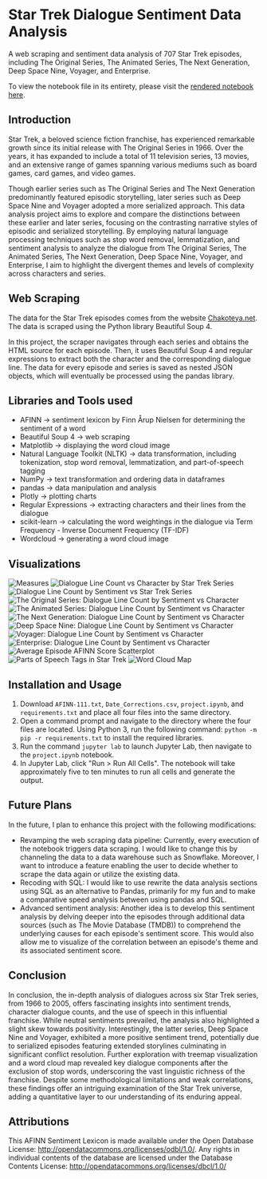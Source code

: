 # Star Trek Dialogue Sentiment Data Analysis
A web scraping and sentiment data analysis of 707 Star Trek episodes, including The Original Series, The Animated Series, The Next Generation, Deep Space Nine, Voyager, and Enterprise.

To view the notebook file in its entirety, please visit the [rendered notebook here](https://nbviewer.org/github/tonyv-vo/Star-Trek-Dialogue-Data-Analysis/blob/main/project.ipynb).

## Introduction
Star Trek, a beloved science fiction franchise, has experienced remarkable growth since its initial release with The Original Series in 1966. Over the years, it has expanded to include a total of 11 television series, 13 movies, and an extensive range of games spanning various mediums such as board games, card games, and video games.

Though earlier series such as The Original Series and The Next Generation predominantly featured episodic storytelling, later series such as Deep Space Nine and Voyager adopted a more serialized approach. This data analysis project aims to explore and compare the distinctions between these earlier and later series, focusing on the contrasting narrative styles of episodic and serialized storytelling. By employing natural 
language processing techniques such as stop word removal, lemmatization, and sentiment analysis to analyze the dialogue from The Original Series, The Animated Series, The Next Generation, Deep Space Nine, 
Voyager, and Enterprise, I aim to highlight the divergent themes and levels of complexity across characters and series.

## Web Scraping
The data for the Star Trek episodes comes from the website [Chakoteya.net](http://www.chakoteya.net/StarTrek/index.html). The data is scraped using the Python library Beautiful Soup 4. 

In this project, the scraper navigates through each series and obtains the HTML source for each episode. Then, it uses Beautiful Soup 4 and regular expressions to extract both the character and the corresponding dialogue line. The data for every episode and series is saved as nested JSON objects, which will eventually be processed using the pandas library.

## Libraries and Tools used
* AFINN → sentiment lexicon by Finn Årup Nielsen for determining the sentiment of a word
* Beautiful Soup 4 → web scraping
* Matplotlib → displaying the word cloud image
* Natural Language Toolkit (NLTK) → data transformation, including tokenization, stop word removal, lemmatization, and part-of-speech tagging
* NumPy → text transformation and ordering data in dataframes
* pandas → data manipulation and analysis
* Plotly → plotting charts
* Regular Expressions → extracting characters and their lines from the dialogue
* scikit-learn → calculating the word weightings in the dialogue via Term Frequency - Inverse Document Frequency (TF-IDF)
* Wordcloud → generating a word cloud image

## Visualizations
![Measures](visuals/measures.png)
![Dialogue Line Count vs Character by Star Trek Series](visuals/dialogue_line_count_vs_character_by_series.png)
![Dialogue Line Count by Sentiment vs Star Trek Series](visuals/dialogue_line_count_by_sentiment_vs_series.png)
![The Original Series: Dialogue Line Count by Sentiment vs Character](visuals/tos_dialogue_line_count_by_sentiment_vs_character.png)
![The Animated Series: Dialogue Line Count by Sentiment vs Character](visuals/tas_dialogue_line_count_by_sentiment_vs_character.png)
![The Next Generation: Dialogue Line Count by Sentiment vs Character](visuals/tng_dialogue_line_count_by_sentiment_vs_character.png)
![Deep Space Nine: Dialogue Line Count by Sentiment vs Character](visuals/ds9_dialogue_line_count_by_sentiment_vs_character.png)
![Voyager: Dialogue Line Count by Sentiment vs Character](visuals/voy_dialogue_line_count_by_sentiment_vs_character.png)
![Enterprise: Dialogue Line Count by Sentiment vs Character](visuals/ent_dialogue_line_count_by_sentiment_vs_character.png)
![Average Episode AFINN Score Scatterplot](visuals/average_episode_afinn_score_scatterplot.png)
![Parts of Speech Tags in Star Trek](visuals/parts_of_speech_tags_treemap.png)
![Word Cloud Map](visuals/wordcloud.png)

## Installation and Usage
1. Download `AFINN-111.txt`, `Date_Corrections.csv`, `project.ipynb`, and `requirements.txt` and place all four files into the same directory.
2. Open a command prompt and navigate to the directory where the four files are located. Using Python 3, run the following command: `python -m pip -r requirements.txt` to install the required libraries.
3. Run the command `jupyter lab` to launch Jupyter Lab, then navigate to the `project.ipynb` notebook.
4. In Jupyter Lab, click "Run > Run All Cells". The notebook will take approximately five to ten minutes to run all cells and generate the output.

## Future Plans
In the future, I plan to enhance this project with the following modifications:
* Revamping the web scraping data pipeline: Currently, every execution of the notebook triggers data scraping. I would like to change this by channeling the data to a data warehouse such as Snowflake. Moreover, I want to introduce a feature enabling the user to decide whether to scrape the data again or utilize the existing data.
* Recoding with SQL: I would like to use rewrite the data analysis sections using SQL as an alternative to Pandas, primarily for my fun and to make a comparative speed analysis between using pandas and SQL.
* Advanced sentiment analysis: Another idea is to develop this sentiment analysis by delving deeper into the episodes through additional data sources (such as The Movie Database (TMDB)) to comprehend the underlying causes for each episode's sentiment score. This would also allow me to visualize of the correlation between an episode's theme and its associated sentiment score.

## Conclusion
In conclusion, the in-depth analysis of dialogues across six Star Trek series, from 1966 to 2005, offers fascinating insights into sentiment trends, character dialogue counts, and the use of speech in this 
influential franchise. While neutral sentiments prevailed, the analysis also highlighted a slight skew towards positivity. Interestingly, the latter series, Deep Space Nine and Voyager, exhibited a more 
positive sentiment trend, potentially due to serialized episodes featuring extended storylines culminating in significant conflict resolution. Further exploration with treemap visualization and a word cloud 
map revealed key dialogue components after the exclusion of stop words, underscoring the vast linguistic richness of the franchise. Despite some methodological limitations and weak correlations, these 
findings offer an intriguing examination of the Star Trek universe, adding a quantitative layer to our understanding of its enduring appeal.

## Attributions
This AFINN Sentiment Lexicon is made available under the Open Database License: http://opendatacommons.org/licenses/odbl/1.0/. Any rights in individual contents of the database are licensed under the Database Contents License: http://opendatacommons.org/licenses/dbcl/1.0/
